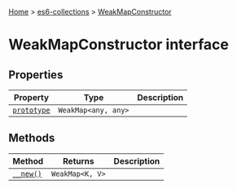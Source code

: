 [Home](./index) &gt; [es6-collections](es6-collections.md) &gt; [WeakMapConstructor](es6-collections.weakmapconstructor.md)

# WeakMapConstructor interface

## Properties

|  Property | Type | Description |
|  --- | --- | --- |
|  [`prototype`](es6-collections.weakmapconstructor.prototype.md) | `WeakMap<any, any>` |  |

## Methods

|  Method | Returns | Description |
|  --- | --- | --- |
|  [`__new()`](es6-collections.weakmapconstructor.__new.md) | `WeakMap<K, V>` |  |

